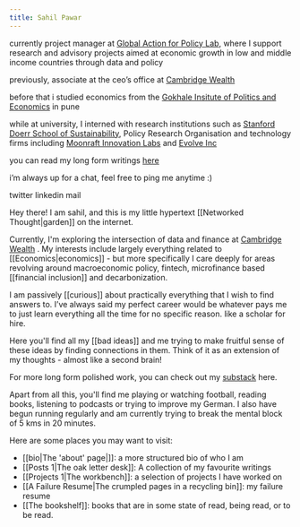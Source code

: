 ```yaml
---
title: Sahil Pawar
---
```

currently project manager at [Global Action for Policy Lab](https://cssh.northeastern.edu/gap/), where I support research and advisory projects aimed at economic growth in low and middle income countries through data and policy

previously, associate at the ceo’s office at [Cambridge Wealth](https://www.cambridgewealth.in/)

before that i studied economics from the [Gokhale Insitute of Politics and Economics](https://gipe.ac.in) in pune

while at university, I interned with research institutions such as [Stanford Doerr School of Sustainability](https://fuse.stanford.edu/), Policy Research Organisation and technology firms including [Moonraft Innovation Labs](https://moonraft.com/) and [Evolve Inc](https://evolveinc.io/)

you can read my long form writings [here](www.sahilpawar.substack.com)

i’m always up for a chat, feel free to ping me anytime :)

twitter   linkedin   mail



Hey there! I am sahil, and this is my little hypertext [[Networked Thought|garden]] on the internet. 

Currently, I'm exploring the intersection of data and finance at [Cambridge Wealth](https://www.cambridgewealth.in/) . My interests include largely everything related to [[Economics|economics]] - but more specifically I care deeply for areas revolving around macroeconomic policy, fintech, microfinance based [[financial inclusion]] and decarbonization. 

I am passively [[curious]] about practically everything that I wish to find answers to. I’ve always said my perfect career would be whatever pays me to just learn everything all the time for no specific reason. like a scholar for hire.

Here you'll find all my [[bad ideas]] and me trying to make fruitful sense of these ideas by finding connections in them. Think of it as an extension of my thoughts - almost like a second brain! 

For more long form polished work, you can check out my [substack](https://sahilpawar.substack.com/) here. 

Apart from all this, you'll find me playing or watching football, reading books, listening to podcasts or trying to improve my German. I also have begun running regularly and am currently trying to break the mental block of 5 kms in 20 minutes.

Here are some places you may want to visit:
- [[bio|The 'about' page|]]: a more structured bio of who I am
- [[Posts 1|The oak letter desk]]: A collection of my favourite writings
- [[Projects 1|The workbench]]: a selection of projects I have worked on
- [[A Failure Resume|The crumpled pages in a recycling bin]]: my failure resume
- [[The bookshelf]]: books that are in some state of read, being read, or to be read.






